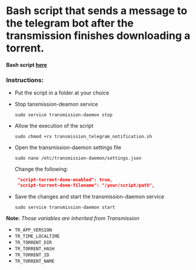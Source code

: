 # Bash script that sends a message to the telegram bot after the transmission finishes downloading a torrent.

#### Bash script [here](https://github.com/rteixeirax/transmission-telegram-notifications/blob/master/src/transmission_telegram_notification.sh)

### Instructions:

 * Put the script in a folder at your choice

 * Stop tansmission-deamon service

    `sudo service transmission-daemon stop`

 * Allow the execution of the script

    `sudo chmod +rx transmission_telegram_notification.sh`

 * Open the transmission-daemon settings file

     `sudo nano /etc/transmission-daemon/settings.json`

    Change the following:
      ```json
       "script-torrent-done-enabled": true,
       "script-torrent-done-filename": "/your/script/path",
      ```

  * Save the changes and start the transmission-daemon service
     
     `sudo service transmission-daemon start`

**Note:** *Those variables are inherited from Transmission*
    
  * `TR_APP_VERSION`
  * `TR_TIME_LOCALTIME`
  * `TR_TORRENT_DIR`
  * `TR_TORRENT_HASH`
  * `TR_TORRENT_ID`
  * `TR_TORRENT_NAME`
